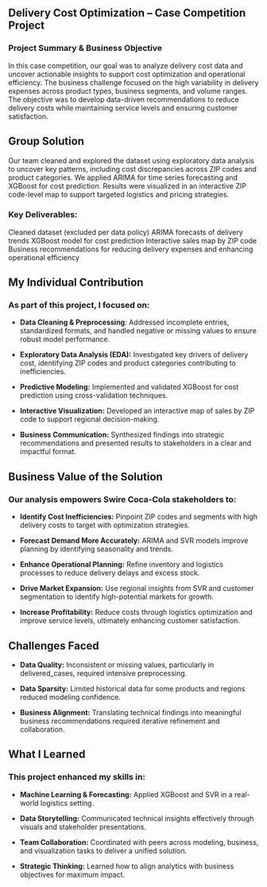 ## Delivery Cost Optimization – Case Competition Project

### Project Summary & Business Objective

In this case competition, our goal was to analyze delivery cost data and uncover actionable insights to support cost optimization and operational efficiency. The business challenge focused on the high variability in delivery expenses across product types, business segments, and volume ranges. The objective was to develop data-driven recommendations to reduce delivery costs while maintaining service levels and ensuring customer satisfaction.

## Group Solution

Our team cleaned and explored the dataset using exploratory data analysis to uncover key patterns, including cost discrepancies across ZIP codes and product categories. We applied ARIMA for time series forecasting and XGBoost for cost prediction. Results were visualized in an interactive ZIP code-level map to support targeted logistics and pricing strategies.

### Key Deliverables:
Cleaned dataset (excluded per data policy)
ARIMA forecasts of delivery trends
XGBoost model for cost prediction
Interactive sales map by ZIP code
Business recommendations for reducing delivery expenses and enhancing operational efficiency

## My Individual Contribution

### As part of this project, I focused on:

- **Data Cleaning & Preprocessing**: Addressed incomplete entries, standardized formats, and handled negative or missing values to ensure robust model performance.

- **Exploratory Data Analysis (EDA):** Investigated key drivers of delivery cost, identifying ZIP codes and product categories contributing to inefficiencies.

- **Predictive Modeling:** Implemented and validated XGBoost for cost prediction using cross-validation techniques.

- **Interactive Visualization:** Developed an interactive map of sales by ZIP code to support regional decision-making.


- **Business Communication:** Synthesized findings into strategic recommendations and presented results to stakeholders in a clear and impactful format.

## Business Value of the Solution

### Our analysis empowers Swire Coca-Cola stakeholders to:

- **Identify Cost Inefficiencies:** Pinpoint ZIP codes and segments with high delivery costs to target with optimization strategies.

- **Forecast Demand More Accurately:** ARIMA and SVR models improve planning by identifying seasonality and trends.

- **Enhance Operational Planning:** Refine inventory and logistics processes to reduce delivery delays and excess stock.

- **Drive Market Expansion:** Use regional insights from SVR and customer segmentation to identify high-potential markets for growth.

- **Increase Profitability:** Reduce costs through logistics optimization and improve service levels, ultimately enhancing customer satisfaction.

## Challenges Faced

- **Data Quality:** Inconsistent or missing values, particularly in delivered_cases, required intensive preprocessing.

- **Data Sparsity:** Limited historical data for some products and regions reduced modeling confidence.

- **Business Alignment:** Translating technical findings into meaningful business recommendations required iterative refinement and collaboration.

## What I Learned

### This project enhanced my skills in:

- **Machine Learning & Forecasting:** Applied XGBoost and SVR in a real-world logistics setting.

- **Data Storytelling:** Communicated technical insights effectively through visuals and stakeholder presentations.

- **Team Collaboration:** Coordinated with peers across modeling, business, and visualization tasks to deliver a unified solution.

- **Strategic Thinking:** Learned how to align analytics with business objectives for maximum impact.
